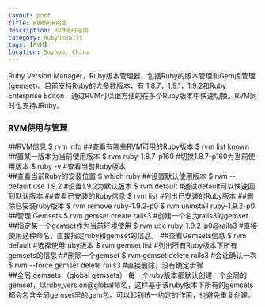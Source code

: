 ```yaml
---
layout: post
title: RVM使用指南
description: RVM使用指南
category: RubyOnRails
tags: [RVM]
location: Suzhou, China
---
```

Ruby Version Manager，Ruby版本管理器，包括Ruby的版本管理和Gem库管理(gemset)。目前支持Ruby的大多数版本，有 1.8.7，1.9.1，1.9.2和Ruby Enterprise Editon，通过RVM可以很方便的在多个Ruby版本中快速切换。RVM同时也支持JRuby。

### RVM使用与管理

##RVM信息
$ rvm info
##查看有哪些RVM可用的Ruby版本
$ rvm list known
##置某一版本为当前使用版本
$ rvm  ruby-1.8.7-p160 #切换1.8.7-p160为当前使用版本 
$ ruby -v #查看当前Ruby版本  
##查看当前Ruby的安装位置
$ which ruby
##设置默认使用版本
$ rvm --default use 1.9.2   #设置1.9.2为默认版本 
$ rvm default      #通过default可以快速回到默认版本 
##查看已安装的Ruby信息
$ rvm list      #列出已安装的Ruby版本 
##删除已安装ruby版本
$ rvm remove ruby-1.9.2-p0 
$ rvm uninstall ruby-1.9.2-p0 
##管理 Gemsets
$ rvm gemset create rails3  #创建一个名为rails3的gemset 
##指定某一个gemset作为当前环境使用
$ rvm use ruby-1.9.2-p0@rails3 #直接使用这种命名，直接指定ruby和gemset的信息。
##查看Gemsets信息
$ rvm default  #选择使用ruby版本
$ rvm gemset list  #列出所有Ruby版本下所有gemsets的信息
##删除一个gemset
$ rvm gemset delete rails3  #会让确认一次
$ rvm --force gemset delete rails3     #直接删除，没有确定步骤  
##全局 gemsets （global gemsets） 
每一个ruby版本都默认创建一个全局的gemset，以ruby_version@global命名，这样基于该ruby版本下所有的gemsets都会包含全局gemset里的gem包。可以起到统一约定的作用，也避免重复创建。
